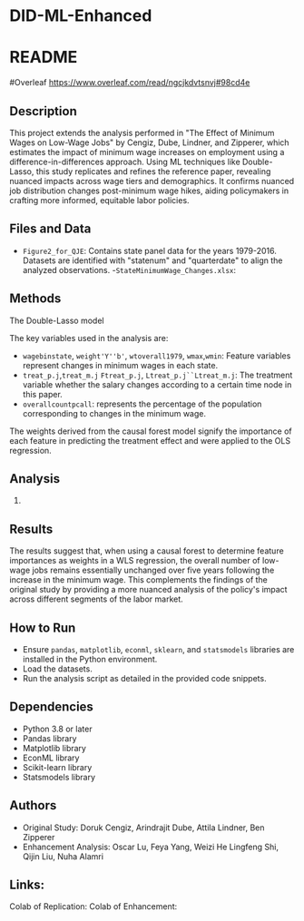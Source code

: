# DID-ML-Enhanced
# README
#Overleaf
https://www.overleaf.com/read/ngcjkdvtsnvj#98cd4e
## Description
This project extends the analysis performed in "The Effect of Minimum Wages on Low-Wage Jobs" by Cengiz, Dube, Lindner, and Zipperer, which estimates the impact of minimum wage increases on employment using a difference-in-differences approach. Using ML techniques like Double-Lasso, this study replicates and refines the reference paper, revealing nuanced impacts across wage tiers and demographics. It confirms nuanced job distribution changes post-minimum wage hikes, aiding policymakers in crafting more informed, equitable labor policies.

## Files and Data
- `Figure2_for_QJE`: Contains state panel data for the years 1979-2016.
Datasets are identified with "statenum" and "quarterdate" to align the analyzed observations.
-`StateMinimumWage_Changes.xlsx`: 

## Methods
The Double-Lasso model 

The key variables used in the analysis are:
-  `wagebinstate`, `weight'Y''b'`, `wtoverall1979`, `wmax`,`wmin`: Feature variables represent changes in minimum wages in each state.
- `treat_p.j`,`treat_m.j` `Ftreat_p.j`, `Ltreat_p.j``Ltreat_m.j`: The treatment variable whether the salary changes according to a certain time node in this paper.
- `overallcountpcall`: represents the percentage of the population corresponding to changes in the minimum wage.

The weights derived from the causal forest model signify the importance of each feature in predicting the treatment effect and were applied to the OLS regression.

## Analysis
1. 

## Results
The results suggest that, when using a causal forest to determine feature importances as weights in a WLS regression, the overall number of low-wage jobs remains essentially unchanged over five years following the increase in the minimum wage. This complements the findings of the original study by providing a more nuanced analysis of the policy's impact across different segments of the labor market.

## How to Run
- Ensure `pandas`, `matplotlib`, `econml`, `sklearn`, and `statsmodels` libraries are installed in the Python environment.
- Load the datasets.
- Run the analysis script as detailed in the provided code snippets.

## Dependencies
- Python 3.8 or later
- Pandas library
- Matplotlib library
- EconML library
- Scikit-learn library
- Statsmodels library

## Authors
- Original Study: Doruk Cengiz, Arindrajit Dube, Attila Lindner, Ben Zipperer
- Enhancement Analysis: Oscar Lu, Feya Yang, Weizi He Lingfeng Shi, Qijin Liu, Nuha Alamri

## Links:
Colab of Replication:
Colab of Enhancement:
